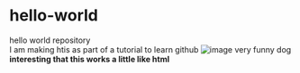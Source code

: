 # hello-world
hello world repository
<br>
I am making htis as part of a tutorial to learn github
![image](https://user-images.githubusercontent.com/102980192/161619048-11c19c7c-96d4-4d13-8046-90799407fe52.png)
very funny dog
<br> 
<b>interesting that this works a little like html</b>
